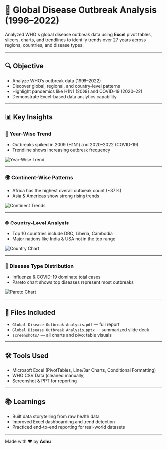 # 🦠 Global Disease Outbreak Analysis (1996–2022)

Analyzed WHO's global disease outbreak data using **Excel** pivot tables, slicers, charts, and trendlines to identify trends over 27 years across regions, countries, and disease types.

---

## 🔍 Objective

- Analyze WHO’s outbreak data (1996–2022)
- Discover global, regional, and country-level patterns
- Highlight pandemics like H1N1 (2009) and COVID-19 (2020–22)
- Demonstrate Excel-based data analytics capability

---

## 📊 Key Insights

### 📅 Year-Wise Trend
- Outbreaks spiked in 2009 (H1N1) and 2020–2022 (COVID-19)
- Trendline shows increasing outbreak frequency

![Year-Wise Trend](screenshots/Screenshot%20192247.png)

---

### 🌍 Continent-Wise Patterns
- Africa has the highest overall outbreak count (~37%)
- Asia & Americas show strong rising trends

![Continent Trends](screenshots/Screenshot%20200009.png)

---

### 🌐 Country-Level Analysis
- Top 10 countries include DRC, Liberia, Cambodia
- Major nations like India & USA not in the top range

![Country Chart](screenshots/Screenshot%20201056.png)

---

### 🧬 Disease Type Distribution
- Influenza & COVID-19 dominate total cases
- Pareto chart shows top diseases represent most outbreaks

![Pareto Chart](screenshots/Screenshot%20201841.png)

---

## 📎 Files Included

- `Global Disease Outbreak Analysis.pdf` — full report
- `Global Disease Outbreak Analysis.pptx` — summarized slide deck
- `screenshots/` — all charts and pivot table visuals

---

## 🛠️ Tools Used

- Microsoft Excel (PivotTables, Line/Bar Charts, Conditional Formatting)
- WHO CSV Data (cleaned manually)
- Screenshot & PPT for reporting

---

## 📚 Learnings

- Built data storytelling from raw health data
- Improved Excel dashboarding and trend detection
- Practiced end-to-end reporting for real-world datasets

---

Made with ❤️ by **Ashu**
